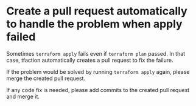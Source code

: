 # Create a pull request automatically to handle the problem when apply failed

Sometimes `terraform apply` fails even if `terraform plan` passed.
In that case, tfaction automatically creates a pull request to fix the failure.

If the problem would be solved by running `terraform apply` again,
please merge the created pull request.

If any code fix is needed, please add commits to the created pull request and merge it.
